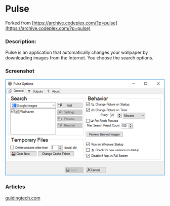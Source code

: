 # Pulse
Forked from [https://archive.codeplex.com/?p=pulse](https://archive.codeplex.com/?p=pulse)

### Description:
Pulse is an application that automatically changes your wallpaper by downloading images from the Internet. You choose the search options.

### Screenshot
![UI](images/UI.png)
### Articles
[guidingtech.com](https://www.guidingtech.com/10320/automatically-download-wallpapers-natgeo-google-images-wallbase/)
